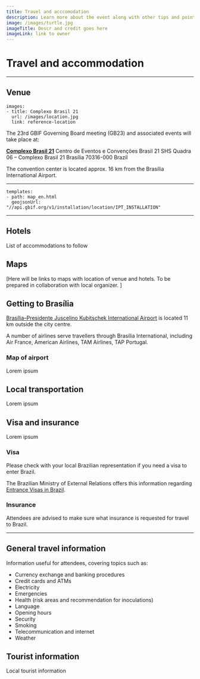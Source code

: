 ```yaml
---
title: Travel and acccomodation
description: Learn more about the event along with other tips and pointers for those travelling to Brasília.
image: /images/turtle.jpg
imageTitle: Descr and credit goes here
imageLink: link to owner
---
```


# Travel and accommodation

<!-- toc -->
<!-- tocstop -->

-----------------------

## Venue

```styledYaml
images:
- title: Complexo Brasil 21
  url: /images/location.jpg
  link: reference-location
```

The 23rd GBIF Governing Board meeting (GB23) and associated events will take place at:

[**Complexo Brasil 21**](http://convencoesbrasil21.com.br)
Centro de Eventos e Convenções Brasil 21
SHS Quadra 06 – Complexo Brasil 21
Brasília 70316-000
Brazil

The convention center is located approx. 16 km from the Brasília International Airport. 

----------
```styledYaml
templates:
- path: map_en.html
  geojsonUrl: "//api.gbif.org/v1/installation/location/IPT_INSTALLATION"
```
----------

## Hotels

List of accommodations to follow

## Maps

[Here will be links to maps with location of venue and hotels. To be prepared in collaboration with local organizer. ]

## Getting to Brasília

[Brasília–Presidente Juscelino Kubitschek International Airport](http://www.bsb.aero/en/) is located 11 km outside the city centre. 

A number of airlines serve travellers through Brasília International, including Air France, American Airlines, TAM Airlines, TAP Portugal. 

### Map of airport

Lorem ipsum

## Local transportation

Lorem ipsum

## Visa and insurance

Lorem ipsum

### Visa
Please check with your local Brazilian representation if you need a visa to enter Brazil. 

The Brazilian Ministry of External Relations offers this information regarding [Entrance Visas in Brazil](http://sistemas.mre.gov.br/kitweb/datafiles/CgWashington/en-us/file/Entrance%20Visas%20in%20Brazil.pdf). 

### Insurance

Attendees are advised to make sure what insurance is requested for travel to Brazil. 

----------

## General travel information

Information useful for attendees, covering topics such as:

+ Currency exchange and banking procedures
+ Credit cards and ATMs
+ Electricity
+ Emergencies
+ Health (risk areas and recommendation for inoculations)
+ Language
+ Opening hours
+ Security
+ Smoking
+ Telecommunication and internet
+ Weather

## Tourist information

Local tourist information
